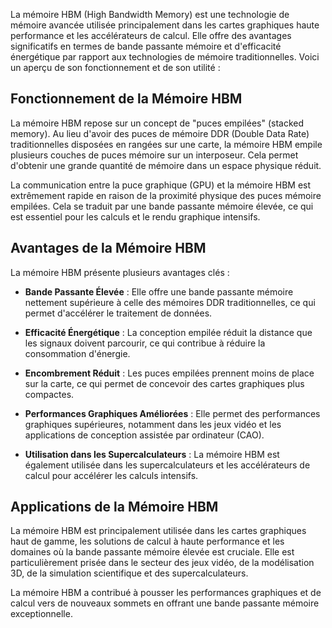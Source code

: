 
La mémoire HBM (High Bandwidth Memory) est une technologie de mémoire avancée utilisée principalement dans les cartes graphiques haute performance et les accélérateurs de calcul. Elle offre des avantages significatifs en termes de bande passante mémoire et d'efficacité énergétique par rapport aux technologies de mémoire traditionnelles. Voici un aperçu de son fonctionnement et de son utilité :

## Fonctionnement de la Mémoire HBM

La mémoire HBM repose sur un concept de "puces empilées" (stacked memory). Au lieu d'avoir des puces de mémoire DDR (Double Data Rate) traditionnelles disposées en rangées sur une carte, la mémoire HBM empile plusieurs couches de puces mémoire sur un interposeur. Cela permet d'obtenir une grande quantité de mémoire dans un espace physique réduit.

La communication entre la puce graphique (GPU) et la mémoire HBM est extrêmement rapide en raison de la proximité physique des puces mémoire empilées. Cela se traduit par une bande passante mémoire élevée, ce qui est essentiel pour les calculs et le rendu graphique intensifs.

## Avantages de la Mémoire HBM

La mémoire HBM présente plusieurs avantages clés :

- **Bande Passante Élevée** : Elle offre une bande passante mémoire nettement supérieure à celle des mémoires DDR traditionnelles, ce qui permet d'accélérer le traitement de données.

- **Efficacité Énergétique** : La conception empilée réduit la distance que les signaux doivent parcourir, ce qui contribue à réduire la consommation d'énergie.

- **Encombrement Réduit** : Les puces empilées prennent moins de place sur la carte, ce qui permet de concevoir des cartes graphiques plus compactes.

- **Performances Graphiques Améliorées** : Elle permet des performances graphiques supérieures, notamment dans les jeux vidéo et les applications de conception assistée par ordinateur (CAO).

- **Utilisation dans les Supercalculateurs** : La mémoire HBM est également utilisée dans les supercalculateurs et les accélérateurs de calcul pour accélérer les calculs intensifs.

## Applications de la Mémoire HBM

La mémoire HBM est principalement utilisée dans les cartes graphiques haut de gamme, les solutions de calcul à haute performance et les domaines où la bande passante mémoire élevée est cruciale. Elle est particulièrement prisée dans le secteur des jeux vidéo, de la modélisation 3D, de la simulation scientifique et des supercalculateurs.

La mémoire HBM a contribué à pousser les performances graphiques et de calcul vers de nouveaux sommets en offrant une bande passante mémoire exceptionnelle.


